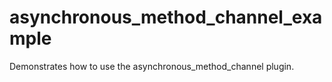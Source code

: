 # asynchronous_method_channel_example

Demonstrates how to use the asynchronous_method_channel plugin.

